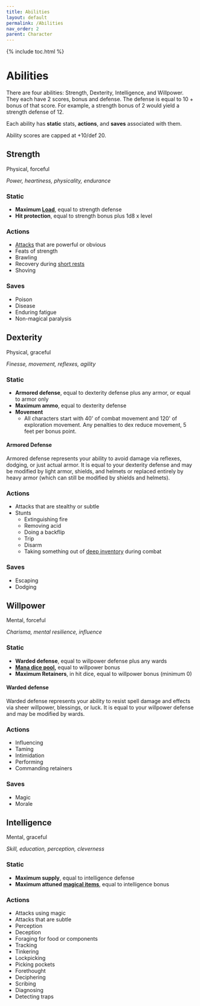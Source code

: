 ```yaml
---
title: Abilities
layout: default
permalink: /Abilities
nav_order: 2
parent: Character
---
```

{% include toc.html %}

# Abilities
There are four abilities: Strength, Dexterity, Intelligence, and Willpower. They each have 2 scores, bonus and defense. The defense is equal to 10 + bonus of that score. For example, a strength bonus of 2 would yield a strength defense of 12.

Each ability has **static** stats, **actions**, and **saves** associated with them. 

Ability scores are capped at +10/def 20.

## Strength
Physical, forceful

*Power, heartiness, physicality, endurance*

### Static
- **Maximum [Load](Inventory.md#Inventory%20and%20Load)**, equal to strength defense
- **Hit protection**, equal to strength bonus plus 1d8 x level

### Actions
- [Attacks](MartialGear.md#Weapons) that are powerful or obvious 
- Feats of strength
- Brawling
- Recovery during [short rests](Damage.md#Resting)
- Shoving

### Saves
- Poison
- Disease
- Enduring fatigue
- Non-magical paralysis

## Dexterity

Physical, graceful

*Finesse, movement, reflexes, agility*

### Static 
- **Armored defense**, equal to dexterity defense plus any armor, or equal to armor only
- **Maximum ammo**, equal to dexterity defense
- **Movement**
   - All characters start with 40' of combat movement and 120' of exploration movement. Any penalties to dex reduce movement, 5 feet per bonus point.

#### Armored Defense 
Armored defense represents your ability to avoid damage via reflexes, dodging, or just actual armor. It is equal to your dexterity defense and may be modified by light armor, shields, and helmets or replaced entirely by heavy armor (which can still be modified by shields and helmets).

### Actions
- Attacks that are stealthy or subtle
- Stunts
   - Extinguishing fire
   - Removing acid
   - Doing a backflip
   - Trip
   - Disarm
   - Taking something out of [deep inventory](Inventory.md#Quick%20Slots%20and%20Deep%20Slots) during combat

### Saves
- Escaping
- Dodging


## Willpower
Mental, forceful

*Charisma, mental resilience, influence*

### Static 
- **Warded defense**, equal to willpower defense plus any wards
- **[Mana dice pool](spellcasting),** equal to willpower bonus
- **Maximum Retainers**, in hit dice, equal to willpower bonus (minimum 0)

#### Warded defense
Warded defense represents your ability to resist spell damage and effects via sheer willpower, blessings, or luck. It is equal to your willpower defense and may be modified by wards.

### Actions
- Influencing
- Taming
- Intimidation
- Performing
- Commanding retainers

### Saves
- Magic
- Morale




## Intelligence

Mental, graceful

*Skill, education, perception, cleverness*

### Static
- **Maximum supply**, equal to intelligence defense 
- **Maximum attuned [magical items](magicalitems)**, equal to intelligence bonus

### Actions
- Attacks using magic
- Attacks that are subtle
- Perception
- Deception
- Foraging for food or components
- Tracking
- Tinkering
- Lockpicking
- Picking pockets
- Forethought
- Deciphering
- Scribing
- Diagnosing
- Detecting traps
